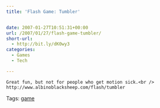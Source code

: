 ```yaml
---
title: 'Flash Game: Tumbler'


date: 2007-01-27T10:51:31+00:00
url: /2007/01/27/flash-game-tumbler/
short-url:
  - http://bit.ly/dK0wy3
categories:
  - Games
  - Tech

---
```

<div class='microid-mailto+http:sha1:135ac9d665b1dbd54a6624d1e1453336a39fc039'>
  
    Great fun, but not for people who get motion sick.<br /> http://www.albinoblacksheep.com/flash/tumbler
  
</div>

<div class="st-post-tags">
  Tags: <a href="http://www.cavort.org/tag/game/" title="game" rel="tag">game</a><br />
</div>